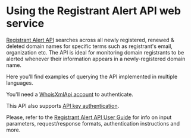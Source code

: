 # Using the Registrant Alert API web service

[Registrant Alert API](https://www.whoisxmlapi.com/registrant-alert-api.php) 
searches across all newly registered, renewed & deleted domain names for
specific terms such as registrant's email, organization etc. The API is ideal
for monitoring domain registrants to be alerted whenever their information
appears in a newly-registered domain name.

Here you'll find examples of querying the API implemented in multiple
languages.

You'll need a
[WhoisXmlApi account](https://www.whoisxmlapi.com/user/create.php) to
authenticate.

This API also supports
[API key authentication](https://www.whoisxmlapi.com/user/management.php#api-key-management).

Please, refer to the
[Registrant Alert API User Guide](https://www.whoisxmlapi.com/registrant-alert-api-guide.php)
for info on input parameters, request/response formats, authentication
instructions and more.